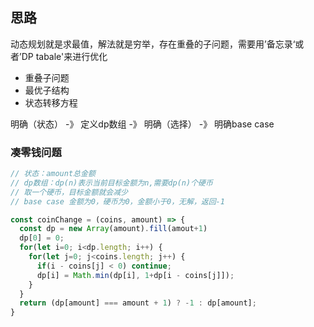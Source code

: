 ## 思路

动态规划就是求最值，解法就是穷举，存在重叠的子问题，需要用’备忘录‘或者’DP tabale'来进行优化

- 重叠子问题
- 最优子结构
- 状态转移方程

明确（状态） -》 定义dp数组 -》 明确（选择） -》 明确base case



### 凑零钱问题

```js
// 状态：amount总金额
// dp数组：dp(n)表示当前目标金额为n,需要dp(n)个硬币
// 取一个硬币，目标金额就会减少
// base case 金额为0，硬币为0，金额小于0，无解，返回-1

const coinChange = (coins, amount) => {
  const dp = new Array(amount).fill(amout+1)
  dp[0] = 0;
  for(let i=0; i<dp.length; i++) {
    for(let j=0; j<coins.length; j++) {
      if(i - coins[j] < 0) continue;
      dp[i] = Math.min(dp[i], 1+dp[i - coins[j]]);
    }
  }
  return (dp[amount] === amount + 1) ? -1 : dp[amount];
}
```